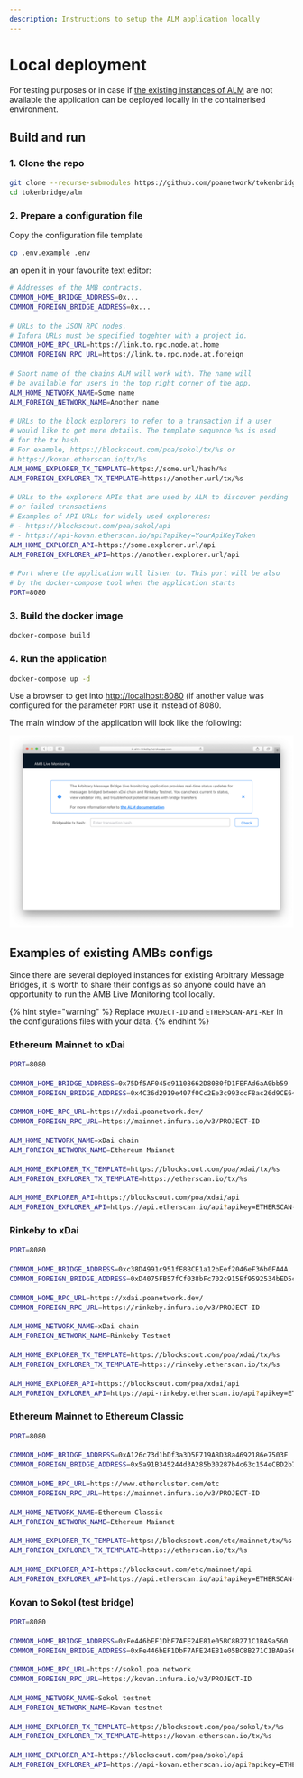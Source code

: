 ```yaml
---
description: Instructions to setup the ALM application locally
---
```


# Local deployment

For testing purposes or in case if [the existing instances of ALM](https://docs.tokenbridge.net/about-tokenbridge/components/amb-live-monitoring-application#existing-alm-instances) are not available the application can be deployed locally in the containerised environment.

## Build and run

### 1. Clone the repo

```bash
git clone --recurse-submodules https://github.com/poanetwork/tokenbridge.git
cd tokenbridge/alm
```

### 2. Prepare a configuration file

Copy the configuration file template

```bash
cp .env.example .env
```

an open it in your favourite text editor:

```bash
# Addresses of the AMB contracts.
COMMON_HOME_BRIDGE_ADDRESS=0x...
COMMON_FOREIGN_BRIDGE_ADDRESS=0x...

# URLs to the JSON RPC nodes.
# Infura URLs must be specified togehter with a project id.
COMMON_HOME_RPC_URL=https://link.to.rpc.node.at.home
COMMON_FOREIGN_RPC_URL=https://link.to.rpc.node.at.foreign

# Short name of the chains ALM will work with. The name will
# be available for users in the top right corner of the app.
ALM_HOME_NETWORK_NAME=Some name 
ALM_FOREIGN_NETWORK_NAME=Another name

# URLs to the block explorers to refer to a transaction if a user
# would like to get more details. The template sequence %s is used
# for the tx hash.
# For example, https://blockscout.com/poa/sokol/tx/%s or
# https://kovan.etherscan.io/tx/%s
ALM_HOME_EXPLORER_TX_TEMPLATE=https://some.url/hash/%s
ALM_FOREIGN_EXPLORER_TX_TEMPLATE=https://another.url/tx/%s

# URLs to the explorers APIs that are used by ALM to discover pending
# or failed transactions
# Examples of API URLs for widely used exploreres:
# - https://blockscout.com/poa/sokol/api
# - https://api-kovan.etherscan.io/api?apikey=YourApiKeyToken
ALM_HOME_EXPLORER_API=https://some.explorer.url/api
ALM_FOREIGN_EXPLORER_API=https://another.explorer.url/api

# Port where the application will listen to. This port will be also
# by the docker-compose tool when the application starts
PORT=8080
```

### 3. Build the docker image

```bash
docker-compose build
```

### 4. Run the application

```bash
docker-compose up -d
```

Use a browser to get into [http://localhost:8080](http://localhost:8080/) \(if another value was configured for the parameter `PORT` use it instead of 8080.

The main window of the application will look like the following:

![](../../../.gitbook/assets/image%20%2856%29.png)

## Examples of existing AMBs configs

Since there are several deployed instances for existing Arbitrary Message Bridges, it is worth to share their configs as so anyone could have an opportunity to run the AMB Live Monitoring tool locally.

{% hint style="warning" %}
Replace `PROJECT-ID` and `ETHERSCAN-API-KEY` in the configurations files with your data.
{% endhint %}

### Ethereum Mainnet to xDai

```bash
PORT=8080

COMMON_HOME_BRIDGE_ADDRESS=0x75Df5AF045d91108662D8080fD1FEFAd6aA0bb59
COMMON_FOREIGN_BRIDGE_ADDRESS=0x4C36d2919e407f0Cc2Ee3c993ccF8ac26d9CE64e

COMMON_HOME_RPC_URL=https://xdai.poanetwork.dev/
COMMON_FOREIGN_RPC_URL=https://mainnet.infura.io/v3/PROJECT-ID

ALM_HOME_NETWORK_NAME=xDai chain
ALM_FOREIGN_NETWORK_NAME=Ethereum Mainnet

ALM_HOME_EXPLORER_TX_TEMPLATE=https://blockscout.com/poa/xdai/tx/%s
ALM_FOREIGN_EXPLORER_TX_TEMPLATE=https://etherscan.io/tx/%s

ALM_HOME_EXPLORER_API=https://blockscout.com/poa/xdai/api
ALM_FOREIGN_EXPLORER_API=https://api.etherscan.io/api?apikey=ETHERSCAN-API-KEY
```

### Rinkeby to xDai

```bash
PORT=8080

COMMON_HOME_BRIDGE_ADDRESS=0xc38D4991c951fE8BCE1a12bEef2046eF36b0FA4A
COMMON_FOREIGN_BRIDGE_ADDRESS=0xD4075FB57fCf038bFc702c915Ef9592534bED5c1

COMMON_HOME_RPC_URL=https://xdai.poanetwork.dev/
COMMON_FOREIGN_RPC_URL=https://rinkeby.infura.io/v3/PROJECT-ID

ALM_HOME_NETWORK_NAME=xDai chain
ALM_FOREIGN_NETWORK_NAME=Rinkeby Testnet

ALM_HOME_EXPLORER_TX_TEMPLATE=https://blockscout.com/poa/xdai/tx/%s
ALM_FOREIGN_EXPLORER_TX_TEMPLATE=https://rinkeby.etherscan.io/tx/%s

ALM_HOME_EXPLORER_API=https://blockscout.com/poa/xdai/api
ALM_FOREIGN_EXPLORER_API=https://api-rinkeby.etherscan.io/api?apikey=ETHERSCAN-API-KEY
```

### Ethereum Mainnet to Ethereum Classic

```bash
PORT=8080

COMMON_HOME_BRIDGE_ADDRESS=0xA126c73d1bDf3a3D5F719A8D38a4692186e7503F
COMMON_FOREIGN_BRIDGE_ADDRESS=0x5a91B345244d3A285b30287b4c63c154eCBD2b7e

COMMON_HOME_RPC_URL=https://www.ethercluster.com/etc
COMMON_FOREIGN_RPC_URL=https://mainnet.infura.io/v3/PROJECT-ID

ALM_HOME_NETWORK_NAME=Ethereum Classic
ALM_FOREIGN_NETWORK_NAME=Ethereum Mainnet

ALM_HOME_EXPLORER_TX_TEMPLATE=https://blockscout.com/etc/mainnet/tx/%s
ALM_FOREIGN_EXPLORER_TX_TEMPLATE=https://etherscan.io/tx/%s

ALM_HOME_EXPLORER_API=https://blockscout.com/etc/mainnet/api
ALM_FOREIGN_EXPLORER_API=https://api.etherscan.io/api?apikey=ETHERSCAN-API-KEY
```

### Kovan to Sokol \(test bridge\)

```bash
PORT=8080

COMMON_HOME_BRIDGE_ADDRESS=0xFe446bEF1DbF7AFE24E81e05BC8B271C1BA9a560
COMMON_FOREIGN_BRIDGE_ADDRESS=0xFe446bEF1DbF7AFE24E81e05BC8B271C1BA9a560

COMMON_HOME_RPC_URL=https://sokol.poa.network
COMMON_FOREIGN_RPC_URL=https://kovan.infura.io/v3/PROJECT-ID

ALM_HOME_NETWORK_NAME=Sokol testnet
ALM_FOREIGN_NETWORK_NAME=Kovan testnet

ALM_HOME_EXPLORER_TX_TEMPLATE=https://blockscout.com/poa/sokol/tx/%s
ALM_FOREIGN_EXPLORER_TX_TEMPLATE=https://kovan.etherscan.io/tx/%s

ALM_HOME_EXPLORER_API=https://blockscout.com/poa/sokol/api
ALM_FOREIGN_EXPLORER_API=https://api-kovan.etherscan.io/api?apikey=ETHERSCAN-API-KEY
```

